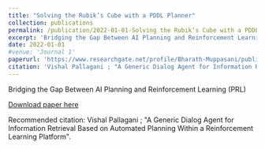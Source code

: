 ```yaml
---
title: "Solving the Rubik’s Cube with a PDDL Planner"
collection: publications
permalink: /publication/2022-01-01-Solving the Rubik’s Cube with a PDDL Planner
excerpt: 'Bridging the Gap Between AI Planning and Reinforcement Learning (PRL)'
date: 2022-01-01
#venue: 'Journal 1'
paperurl: 'https://www.researchgate.net/profile/Bharath-Muppasani/publication/362555735_Solving_the_Rubik's_Cube_with_a_PDDL_Planner/links/62f13f8388b83e7320bb63c0/Solving-the-Rubiks-Cube-with-a-PDDL-Planner.pdf'
citation: 'Vishal Pallagani ; "A Generic Dialog Agent for Information Retrieval Based on Automated Planning Within a Reinforcement Learning Platform".'
---
```

Bridging the Gap Between AI Planning and Reinforcement Learning (PRL)

[Download paper here](https://www.researchgate.net/profile/Bharath-Muppasani/publication/362555735_Solving_the_Rubik's_Cube_with_a_PDDL_Planner/links/62f13f8388b83e7320bb63c0/Solving-the-Rubiks-Cube-with-a-PDDL-Planner.pdf)

Recommended citation: Vishal Pallagani ; "A Generic Dialog Agent for Information Retrieval Based on Automated Planning Within a Reinforcement Learning Platform".